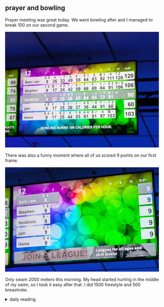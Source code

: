 ## prayer and bowling

Prayer meeting was great today. We went bowling after and I managed to break 100 on our second game.

![image showing my score of 106 points](/images/2024/12/2024-12-13-prayer-and-bowling/breaking-100-points.jpg)

There was also a funny moment where all of us scored 9 points on our first frame.

![image showing scores of 9 across the board](/images/2024/12/2024-12-13-prayer-and-bowling/all-9-scores.jpg)

Only swam 2000 meters this morning. My head started hurting in the middle of my swim, so I took it easy after that. I did 1500 freestyle and 500 breastroke.

<details markdown="1">
<summary>daily reading</summary>

| {{ page.date | date: "%B %-d, %Y" }} |
| :-------------: |
| [Deut. 18; Ps. 105; Isa. 45; Rev. 15](https://blog.swang.cloud/2024/12/03/Bible-year-1/) |
| [WCF 17; WLC 107-114; WSC 63-66](https://blog.swang.cloud/2024/11/27/westminster-month-1/) |
| [The Nicene Creed](https://threeforms.org/the-nicene-creed/) |

</details>